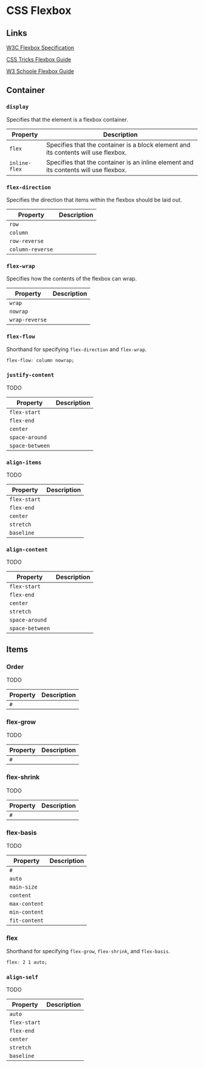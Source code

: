 # CSS Flexbox

## Links

[W3C Flexbox Specification](https://www.w3.org/TR/css-flexbox-1/)

[CSS Tricks Flexbox Guide](https://css-tricks.com/snippets/css/a-guide-to-flexbox/)

[W3 Schoole Flexbox Guide](https://www.w3schools.com/css/css3_flexbox.asp)


## Container

### `display`

Specifies that the element is a flexbox container.

| Property      | Description                                                                          |
| ------------- | ------------------------------------------------------------------------------------ |
| `flex`        | Specifies that the container is a block element and its contents will use flexbox.   |
| `inline-flex` | Specifies that the container is an inline element and its contents will use flexbox. |

### `flex-direction`

Specifies the direction that items within the flexbox should be laid out.

| Property         | Description                                                                          |
| ---------------- | ------------------------------------------------------------------------------------ |
| `row`            |  |
| `column`         |  |
| `row-reverse`    |  |
| `column-reverse` |  |

### `flex-wrap`

Specifies how the contents of the flexbox can wrap.

| Property       | Description                                                                          |
| -------------- | ------------------------------------------------------------------------------------ |
| `wrap`         |  |
| `nowrap`       |  |
| `wrap-reverse` |  |

### `flex-flow`

Shorthand for specifying `flex-direction` and `flex-wrap`.

``` css
flex-flow: column nowrap;
```


### `justify-content`

TODO

| Property        | Description                                                                          |
| --------------- | ------------------------------------------------------------------------------------ |
| `flex-start`    |  |
| `flex-end`      |  |
| `center`        |  |
| `space-around`  |  |
| `space-between` |  |

### `align-items`

TODO

| Property     | Description                                                                          |
| ------------ | ------------------------------------------------------------------------------------ |
| `flex-start` |  |
| `flex-end`   |  |
| `center`     |  |
| `stretch`    |  |
| `baseline`   |  |

### `align-content`

TODO

| Property        | Description                                                                          |
| --------------- | ------------------------------------------------------------------------------------ |
| `flex-start`    |  |
| `flex-end`      |  |
| `center`        |  |
| `stretch`       |  |
| `space-around`  |  |
| `space-between` |  |

## Items

### Order

TODO

| Property | Description                                                                          |
| -------- | ------------------------------------------------------------------------------------ |
| `#`      |  |

### flex-grow

TODO

| Property | Description                                                                          |
| -------- | ------------------------------------------------------------------------------------ |
| `#`      |  |

### flex-shrink

TODO

| Property | Description                                                                          |
| -------- | ------------------------------------------------------------------------------------ |
| `#`      |  |

### flex-basis

TODO

| Property      | Description                                                                          |
| ------------- | ------------------------------------------------------------------------------------ |
| `#`           |  |
| `auto`        |  |
| `main-size`   |  |
| `content`     |  |
| `max-content` |  |
| `min-content` |  |
| `fit-content` |  |

### flex

Shorthand for specifying `flex-grow`, `flex-shrink`, and `flex-basis`.

``` css
flex: 2 1 auto;
```

### `align-self`

TODO

| Property     | Description                                                                          |
| ------------ | ------------------------------------------------------------------------------------ |
| `auto`       |  |
| `flex-start` |  |
| `flex-end`   |  |
| `center`     |  |
| `stretch`    |  |
| `baseline`   |  |
